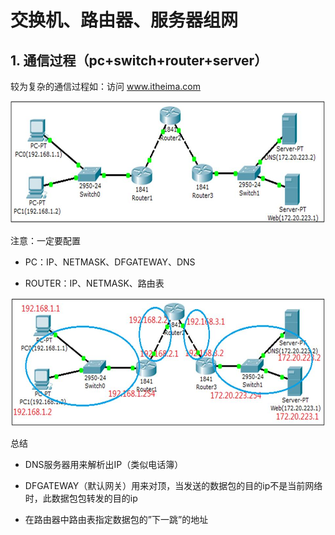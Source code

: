 # 交换机、路由器、服务器组网

## 1. 通信过程（pc+switch+router+server）

较为复杂的通信过程如：访问 www.itheima.com

![](/assets/02-就业班-02-33.jpg)

注意：一定要配置

- PC：IP、NETMASK、DFGATEWAY、DNS

- ROUTER：IP、NETMASK、路由表

![](/assets/02-就业班-02-34.jpg)

总结

- DNS服务器用来解析出IP（类似电话簿）

- DFGATEWAY（默认网关）用来对顶，当发送的数据包的目的ip不是当前网络时，此数据包包转发的目的ip

- 在路由器中路由表指定数据包的”下一跳”的地址